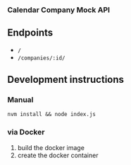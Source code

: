 ### Calendar Company Mock API

## Endpoints

* `/` 
* `/companies/:id/`

## Development instructions

### Manual

```shell
nvm install && node index.js
```


### via Docker
1. build the docker image
2. create the docker container

